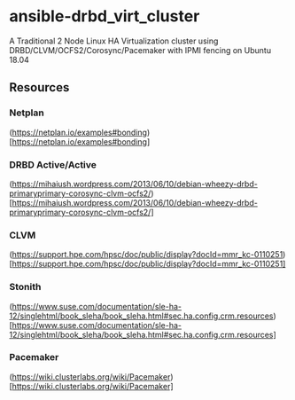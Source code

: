 # ansible-drbd_virt_cluster

A Traditional 2 Node Linux HA Virtualization cluster using DRBD/CLVM/OCFS2/Corosync/Pacemaker with IPMI fencing on Ubuntu 18.04

## Resources
### Netplan
(https://netplan.io/examples#bonding)[https://netplan.io/examples#bonding]

### DRBD Active/Active

(https://mihaiush.wordpress.com/2013/06/10/debian-wheezy-drbd-primaryprimary-corosync-clvm-ocfs2/)[https://mihaiush.wordpress.com/2013/06/10/debian-wheezy-drbd-primaryprimary-corosync-clvm-ocfs2/]

### CLVM

(https://support.hpe.com/hpsc/doc/public/display?docId=mmr_kc-0110251)[https://support.hpe.com/hpsc/doc/public/display?docId=mmr_kc-0110251]

### Stonith

(https://www.suse.com/documentation/sle-ha-12/singlehtml/book_sleha/book_sleha.html#sec.ha.config.crm.resources)[https://www.suse.com/documentation/sle-ha-12/singlehtml/book_sleha/book_sleha.html#sec.ha.config.crm.resources]

### Pacemaker

(https://wiki.clusterlabs.org/wiki/Pacemaker)[https://wiki.clusterlabs.org/wiki/Pacemaker]

